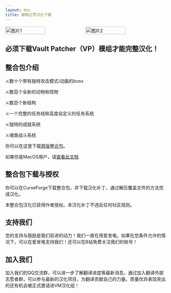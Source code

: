 ```yaml
---
layout: doc
title: 破晓之界汉化下载
---
```


<div style="display: flex">
  <img src="https://media.forgecdn.net/attachments/634/417/fire-giant.png" style="width:50%" alt="图片1">
  <img src="https://s1.ax1x.com/2023/07/22/pCqigqU.jpg" style="width:50%" alt="图片2">
</div>

## 必须下载Vault Patcher（VP）模组才能完整汉化！

<DownloadLinks :methods="[
  { id: 'lanzou', text: '下载汉化', icon: '/imgs/svg/lanzou.svg', link: 'https://vmhanhuazu.lanzouo.com/s/DawnCraft-VMct' },
  { id: 'bilibili', text: '宣传片', icon: '/imgs/svg/bilibili.svg', link: 'https://www.bilibili.com/video/BV1Ju4m1T719/' },
  { id: 'bilibili', text: '汉化教程', icon: '/imgs/svg/bilibili.svg', link: 'https://www.bilibili.com/video/BV1ZU411f7FA' },
  { id: 'curseforge', text: '下载VP模组', icon: '/imgs/svg/curseforge.svg', link: 'https://www.curseforge.com/minecraft/mc-mods/vault-patcher/download/5472024' },
  { id: 'lazy', text: '懒汉下载', icon: '/imgs/logo/logo_64.png', link: '/lazy/' }
]" />

## 整合包介绍

⚔️数十个带有独特攻击模式/动画的boss

⚔️数百个全新的动物和怪物

⚔️数百个新结构

⚔️一个完整的任务线和高度自定义的任务系统

⚔️独特的成就系统

⚔️魂类战斗系统

你可以在这里下载[原版整合包](https://www.curseforge.com/minecraft/modpacks/dawn-craft)。

如果你是MacOS用户，请[查看此文档](https://vmhanhuazu.lanzouo.com/Dawncraft-mac)

## 整合包下载与授权

你可以在CurseForge下载整合包，并下载汉化补丁，通过解压覆盖文件的方法完成汉化。

本整合包汉化已获得作者授权。本汉化补丁不违反任何社区规则。

## 支持我们

您的支持与鼓励是我们前进的动力！我们一直在用爱发电。如果在您条件允许的情况下，可以在爱发电支持我们！还可以在B站免费关注我们的账号！

## 加入我们

加入我们的QQ交流群，可以进一步了解翻译进度等最新消息。通过加入翻译外部志愿者群，可以参与最新的汉化项目，为翻译贡献自己的力量。质量优异表现突出的还有机会被正式邀请进VM汉化组！
